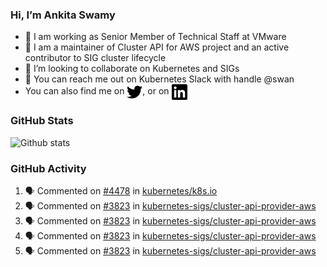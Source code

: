 ### Hi, I’m Ankita Swamy

- 💼 I am working as Senior Member of Technical Staff at VMware
- 👀 I am a maintainer of Cluster API for AWS project and an active contributor to SIG cluster lifecycle
- 💞️ I’m looking to collaborate on Kubernetes and SIGs
- 💬 You can reach me out on Kubernetes Slack with handle @swan
- You can also find me on <a href="https://twitter.com/SwamyAnkita" target="blank"><img align="center" src="https://raw.githubusercontent.com/Ankitasw/Ankitasw/master/svg/twitter.svg" alt="Ankitasw" height="25" width="25" color="#1DA1f2" /></a>, or on <a href="https://www.linkedin.com/in/Ankitaswamy/" target="blank"><img align="center" src="https://raw.githubusercontent.com/Ankitasw/Ankitasw/master/svg/linkedin.svg" alt="Ankitasw" height="25" width="25" /></a>

### GitHub Stats
![Github stats](https://github-readme-stats.vercel.app/api?username=Ankitasw&count_private=true&show_icons=true&theme=tokyonight)

### GitHub Activity 
<!--START_SECTION:activity-->
1. 🗣 Commented on [#4478](https://github.com/kubernetes/k8s.io/issues/4478) in [kubernetes/k8s.io](https://github.com/kubernetes/k8s.io)
2. 🗣 Commented on [#3823](https://github.com/kubernetes-sigs/cluster-api-provider-aws/issues/3823) in [kubernetes-sigs/cluster-api-provider-aws](https://github.com/kubernetes-sigs/cluster-api-provider-aws)
3. 🗣 Commented on [#3823](https://github.com/kubernetes-sigs/cluster-api-provider-aws/issues/3823) in [kubernetes-sigs/cluster-api-provider-aws](https://github.com/kubernetes-sigs/cluster-api-provider-aws)
4. 🗣 Commented on [#3823](https://github.com/kubernetes-sigs/cluster-api-provider-aws/issues/3823) in [kubernetes-sigs/cluster-api-provider-aws](https://github.com/kubernetes-sigs/cluster-api-provider-aws)
5. 🗣 Commented on [#3823](https://github.com/kubernetes-sigs/cluster-api-provider-aws/issues/3823) in [kubernetes-sigs/cluster-api-provider-aws](https://github.com/kubernetes-sigs/cluster-api-provider-aws)
<!--END_SECTION:activity-->
